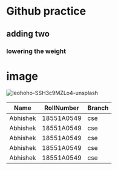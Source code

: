 # Github practice


## adding two ##


### lowering the weight 


# image 
![leohoho-SSH3c9MZLo4-unsplash](https://user-images.githubusercontent.com/46296076/106560823-a9c3ca00-654d-11eb-88f8-0d4833ea33ef.jpg)


| Name | RollNumber | Branch |
| ---- | ---------- | ------ |
| Abhishek | 18551A0549 | cse |
| Abhishek | 18551A0549 | cse |
| Abhishek | 18551A0549 | cse |
| Abhishek | 18551A0549 | cse |
| Abhishek | 18551A0549 | cse |


